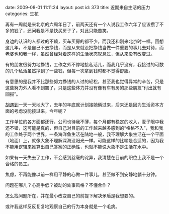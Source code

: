 date: 2009-08-01 11:11:24
layout: post
id: 373
title: 近期来自生活的压力
categories: 生花

再有一周就是来北京的六周年日了，前两天还有一个人说我工作六年了应该攒了不多的钱了，还问我是不是快买房子了，对此只能苦笑。

身边的认识的人都过的不赖，买车买房的都不少，而我还和刚来北京时一样。回想这几年，不是自己不去挣钱，而是从来就没把挣钱当做一件重要的事儿去对待，而老婆也和我一样，虽然曾经对着这样的生活状态叹息过，但从来没有改变过。

有的朋友很努力地挣钱，工作之外不停地接私活儿，而我几乎没有，我接过的可数的几个私活虽然挣到了一些钱，但每一次拿到钱时都不觉得舒服。

有意思的是我并不比那些努力挣钱的人过的轻松，甚至我也觉得异常的辛苦，只是这些努力外人看不到罢了，只是这些体力并没有像有车有房的那些朋友“付出就有回报”。

[胡遇到](http://hu.yudao.org)一天一天地大了，去年的年底就计划接她俩过来，后来还是因为生活资本方面的考虑没能接过来，今年呢？

工作单位的各方面都还行，公司也待我不薄，每个月都有稳定的收入，麦子眼中我还不错，这可能是真的，但自己对目前的工作越来越多感到的“格格不入”，我和我的工作处于两个世界，一条海洋鱼生活在陆地一般，我不理解大象生活在一个平面（地面）上，就像大象不理解深海没阳光一样。可能这样的比喻是合适的，因为我不能用逻辑来推算出自己答案的正确性，也就不能说大象不是生活在水中。

如果有一天失去了工作，不会感到丝毫的诧异，我清楚在目前的职位上我不是一个合格的员工。

焦虑，不再能像以前一样用平静的心做一件事儿，甚至做不到安静地躺十分钟。

问题在哪儿？心高手低？被动的处事风格？不懂合作？

怎么找问题所在，并在最小改变自己的前提下解决矛盾是我想要的。

或许我这样反反复复地观察自己的行为本身就是一个毛病。
